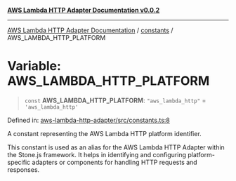 [**AWS Lambda HTTP Adapter Documentation v0.0.2**](../../README.md)

***

[AWS Lambda HTTP Adapter Documentation](../../modules.md) / [constants](../README.md) / AWS\_LAMBDA\_HTTP\_PLATFORM

# Variable: AWS\_LAMBDA\_HTTP\_PLATFORM

> `const` **AWS\_LAMBDA\_HTTP\_PLATFORM**: `"aws_lambda_http"` = `'aws_lambda_http'`

Defined in: [aws-lambda-http-adapter/src/constants.ts:8](https://github.com/stonemjs/aws-lambda-http-adapter/blob/2fb8e4d048853c60484edbc94c3249aefb421def/src/constants.ts#L8)

A constant representing the AWS Lambda HTTP platform identifier.

This constant is used as an alias for the AWS Lambda HTTP Adapter within the Stone.js framework.
It helps in identifying and configuring platform-specific adapters or components for handling
HTTP requests and responses.
